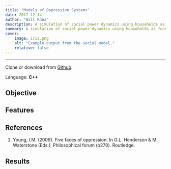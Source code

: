 ```yaml
---
title: "Models of Oppressive Systems"
date: 2017-12-14
author: "Will Knez"
description: A simulation of social power dynamics using households as fundamental units of interpersonal networks.
summary: A simulation of social power dynamics using households as fundamental units of interpersonal networks.
cover:
    image: iris.png
    alt: "Example output from the social model."
    relative: false
---
```


---

Clone or download from [Github](https://github.com/wbknez/iris).

Language: **C++**

## Objective


## Features


## References

1. Young, I.M. (2009). Five faces of oppression. In G.L. Henderson & M. Waterstone (Eds.), Philosophical forum (p270). Routledge.

## Results
